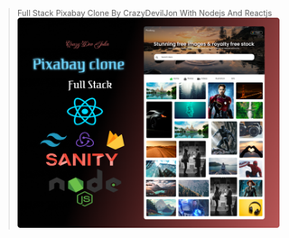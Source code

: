 > Full Stack Pixabay Clone
> By CrazyDevilJon
> With Nodejs And Reactjs
> ![Project Image](./snap.png)
